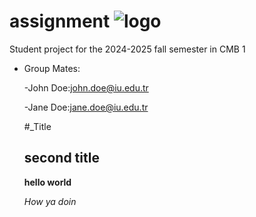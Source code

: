 # assignment ![logo](https://cdn.istanbul.edu.tr/FileHandler.ashx?f=RT1ayT3Bv0-0mo0RfJXTjA)

Student project for the 2024-2025 fall semester in CMB 1

- Group Mates:

  -John Doe:john.doe@iu.edu.tr
  
  -Jane Doe:jane.doe@iu.edu.tr

  #_Title
  
  ## second title

  **hello world**
  
  *How ya doin*
  
  
